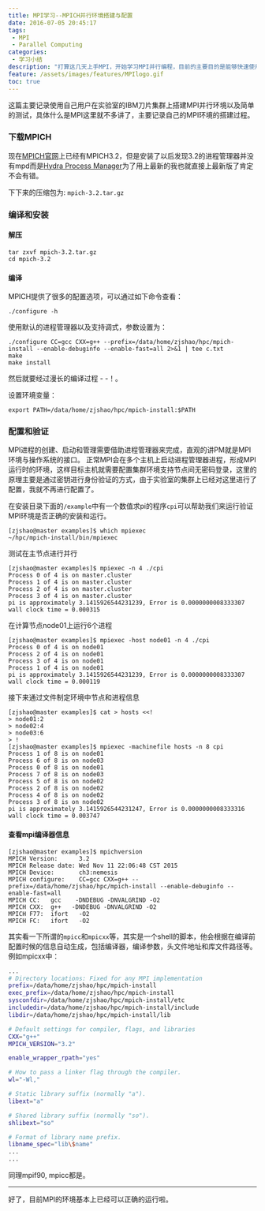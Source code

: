 ```yaml
---
title: MPI学习--MPICH并行环境搭建与配置
date: 2016-07-05 20:45:17
tags:
 - MPI
 - Parallel Computing
categories:
 - 学习小结
description: "打算这几天上手MPI，开始学习MPI并行编程，目前的主要目的是能够快速使用MPI的API将现有程序并行化，例子代码均用C语言实现。"
feature: /assets/images/features/MPIlogo.gif
toc: true
---
```


这篇主要记录使用自己用户在实验室的IBM刀片集群上搭建MPI并行环境以及简单的测试，具体什么是MPI这里就不多讲了，主要记录自己的MPI环境的搭建过程。

### 下载MPICH
现在[MPICH官网](http://www.mpich.org/downloads/)上已经有MPICH3.2，但是安装了以后发现3.2的进程管理器并没有mpd而是[Hydra Process Manager](https://wiki.mpich.org/mpich/index.php/Using_the_Hydra_Process_Manager)为了用上最新的我也就直接上最新版了肯定不会有错。

下下来的压缩包为: `mpich-3.2.tar.gz`
<!-- more -->
### 编译和安装
#### 解压
``` shell
tar zxvf mpich-3.2.tar.gz
cd mpich-3.2
```

#### 编译
MPICH提供了很多的配置选项，可以通过如下命令查看：
``` shell
./configure -h
```
使用默认的进程管理器以及支持调式，参数设置为：
``` shell
./configure CC=gcc CXX=g++ --prefix=/data/home/zjshao/hpc/mpich-install --enable-debuginfo --enable-fast=all 2>&1 | tee c.txt
make
make install
```
然后就要经过漫长的编译过程 - -！。

设置环境变量：
```
export PATH=/data/home/zjshao/hpc/mpich-install:$PATH
```

### 配置和验证
MPI进程的创建、启动和管理需要借助进程管理器来完成，直观的讲PM就是MPI环境与操作系统的接口。
正常MPI会在多个主机上启动进程管理器进程，形成MPI运行时的环境，这样目标主机就需要配置集群环境支持节点间无密码登录，这里的原理主要是通过密钥进行身份验证的方式，由于实验室的集群上已经对这里进行了配置，我就不再进行配置了。

在安装目录下面的`/example`中有一个数值求pi的程序`cpi`可以帮助我们来运行验证MPI环境是否正确的安装和运行。
```shell
[zjshao@master examples]$ which mpiexec
~/hpc/mpich-install/bin/mpiexec
```

测试在主节点进行并行
```
[zjshao@master examples]$ mpiexec -n 4 ./cpi
Process 0 of 4 is on master.cluster
Process 1 of 4 is on master.cluster
Process 2 of 4 is on master.cluster
Process 3 of 4 is on master.cluster
pi is approximately 3.1415926544231239, Error is 0.0000000008333307
wall clock time = 0.000315
```

在计算节点node01上运行6个进程
```
[zjshao@master examples]$ mpiexec -host node01 -n 4 ./cpi
Process 0 of 4 is on node01
Process 2 of 4 is on node01
Process 3 of 4 is on node01
Process 1 of 4 is on node01
pi is approximately 3.1415926544231239, Error is 0.0000000008333307
wall clock time = 0.000119
```

接下来通过文件制定环境中节点和进程信息
```
[zjshao@master examples]$ cat > hosts <<!
> node01:2
> node02:4
> node03:6
> !
[zjshao@master examples]$ mpiexec -machinefile hosts -n 8 cpi
Process 1 of 8 is on node01
Process 6 of 8 is on node03
Process 0 of 8 is on node01
Process 7 of 8 is on node03
Process 5 of 8 is on node02
Process 2 of 8 is on node02
Process 4 of 8 is on node02
Process 3 of 8 is on node02
pi is approximately 3.1415926544231247, Error is 0.0000000008333316
wall clock time = 0.003747
```

#### 查看mpi编译器信息
```
[zjshao@master examples]$ mpichversion 
MPICH Version:    	3.2
MPICH Release date:	Wed Nov 11 22:06:48 CST 2015
MPICH Device:    	ch3:nemesis
MPICH configure: 	CC=gcc CXX=g++ --prefix=/data/home/zjshao/hpc/mpich-install --enable-debuginfo --enable-fast=all
MPICH CC: 	gcc    -DNDEBUG -DNVALGRIND -O2
MPICH CXX: 	g++   -DNDEBUG -DNVALGRIND -O2
MPICH F77: 	ifort   -O2
MPICH FC: 	ifort   -O2
```
其实看一下所谓的`mpicc`和`mpicxx`等，其实是一个shell的脚本，他会根据在编译前配置时候的信息自动生成，包括编译器，编译参数，头文件地址和库文件路径等。
例如mpicxx中：
``` bash
...
# Directory locations: Fixed for any MPI implementation
prefix=/data/home/zjshao/hpc/mpich-install
exec_prefix=/data/home/zjshao/hpc/mpich-install
sysconfdir=/data/home/zjshao/hpc/mpich-install/etc
includedir=/data/home/zjshao/hpc/mpich-install/include
libdir=/data/home/zjshao/hpc/mpich-install/lib

# Default settings for compiler, flags, and libraries
CXX="g++"
MPICH_VERSION="3.2"

enable_wrapper_rpath="yes"

# How to pass a linker flag through the compiler.
wl="-Wl,"

# Static library suffix (normally "a").
libext="a"

# Shared library suffix (normally "so").
shlibext="so"

# Format of library name prefix.
libname_spec="lib\$name"
...
...
```
同理mpif90, mpicc都是。

-----
好了，目前MPI的环境基本上已经可以正确的运行啦。

